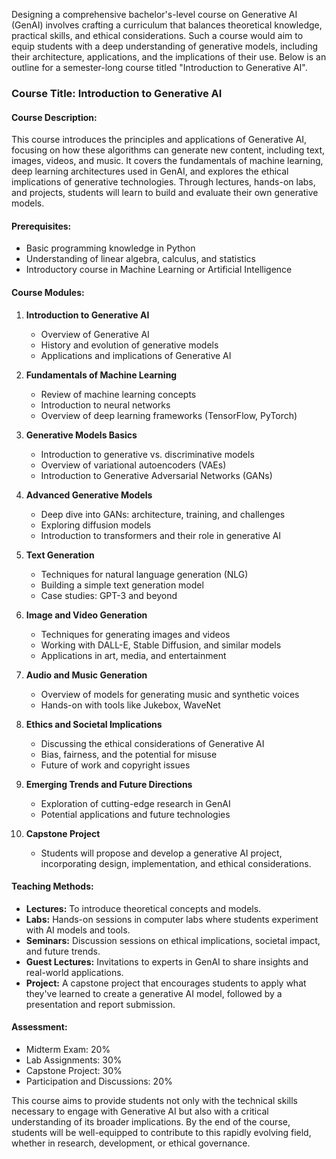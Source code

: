 Designing a comprehensive bachelor's-level course on Generative AI (GenAI) involves crafting a curriculum that balances theoretical knowledge, practical skills, and ethical considerations. Such a course would aim to equip students with a deep understanding of generative models, including their architecture, applications, and the implications of their use. Below is an outline for a semester-long course titled "Introduction to Generative AI".

### Course Title: Introduction to Generative AI

#### Course Description:
This course introduces the principles and applications of Generative AI, focusing on how these algorithms can generate new content, including text, images, videos, and music. It covers the fundamentals of machine learning, deep learning architectures used in GenAI, and explores the ethical implications of generative technologies. Through lectures, hands-on labs, and projects, students will learn to build and evaluate their own generative models.

#### Prerequisites:
- Basic programming knowledge in Python
- Understanding of linear algebra, calculus, and statistics
- Introductory course in Machine Learning or Artificial Intelligence

#### Course Modules:

1. **Introduction to Generative AI**
   - Overview of Generative AI
   - History and evolution of generative models
   - Applications and implications of Generative AI

2. **Fundamentals of Machine Learning**
   - Review of machine learning concepts
   - Introduction to neural networks
   - Overview of deep learning frameworks (TensorFlow, PyTorch)

3. **Generative Models Basics**
   - Introduction to generative vs. discriminative models
   - Overview of variational autoencoders (VAEs)
   - Introduction to Generative Adversarial Networks (GANs)

4. **Advanced Generative Models**
   - Deep dive into GANs: architecture, training, and challenges
   - Exploring diffusion models
   - Introduction to transformers and their role in generative AI

5. **Text Generation**
   - Techniques for natural language generation (NLG)
   - Building a simple text generation model
   - Case studies: GPT-3 and beyond

6. **Image and Video Generation**
   - Techniques for generating images and videos
   - Working with DALL-E, Stable Diffusion, and similar models
   - Applications in art, media, and entertainment

7. **Audio and Music Generation**
   - Overview of models for generating music and synthetic voices
   - Hands-on with tools like Jukebox, WaveNet

8. **Ethics and Societal Implications**
   - Discussing the ethical considerations of Generative AI
   - Bias, fairness, and the potential for misuse
   - Future of work and copyright issues

9. **Emerging Trends and Future Directions**
   - Exploration of cutting-edge research in GenAI
   - Potential applications and future technologies

10. **Capstone Project**
    - Students will propose and develop a generative AI project, incorporating design, implementation, and ethical considerations.

#### Teaching Methods:
- **Lectures:** To introduce theoretical concepts and models.
- **Labs:** Hands-on sessions in computer labs where students experiment with AI models and tools.
- **Seminars:** Discussion sessions on ethical implications, societal impact, and future trends.
- **Guest Lectures:** Invitations to experts in GenAI to share insights and real-world applications.
- **Project:** A capstone project that encourages students to apply what they've learned to create a generative AI model, followed by a presentation and report submission.

#### Assessment:
- Midterm Exam: 20%
- Lab Assignments: 30%
- Capstone Project: 30%
- Participation and Discussions: 20%

This course aims to provide students not only with the technical skills necessary to engage with Generative AI but also with a critical understanding of its broader implications. By the end of the course, students will be well-equipped to contribute to this rapidly evolving field, whether in research, development, or ethical governance.